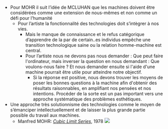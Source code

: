 - Pour MOHR il suit l’idée de MCLUHAN que les machines doivent être considérées comme une extension de nous-mêmes et non comme un défi pour l’humanité
	- Pour l’artiste la fonctionnalité des technologies doit s’intègrer à nos vies.
		- Mais le manque de connaissance et le refus catégorique d’apprendre de la par de certain..es individus empêche une transition technologique saine ou la relation homme-machine est central.
		- Pour l’artiste nous ne devons pas nous demander : Que peut faire l'ordinateur, mais inverser la question en nous demandant : Que voulons-nous faire ? Et nous demander ensuite si l'aide d'une machine pourrait être utile pour atteindre notre objectif.
			- Si la réponse est positive, nous devons trouver les moyens de poser les bonnes questions à la machine afin d'obtenir des résultats raisonnables, en amplifiant nos pensées et nos intentions. Procéder de la sorte est un pas important vers une approche systématique des problèmes esthétiques.
- Une approche très solutionnisme des technologies comme le moyen de s’émanciper intellectuellement et de laisser la plus grande partie possible du travail aux machines.
	- Manfred MOHR: [*Cubic Limit Series*](https://www.mfab.hu/artworks/computer-graphics-i/), 1978 ![](https://www.mfab.hu/app/uploads/2018/11/43076.jpg)
